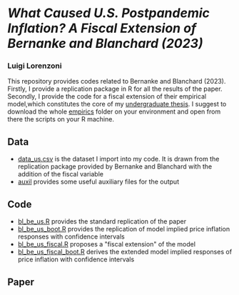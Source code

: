 # _What Caused U.S. Postpandemic Inflation? A Fiscal Extension of Bernanke and Blanchard (2023)_
### Luigi Lorenzoni
This repository provides codes related to Bernanke and Blanchard (2023). Firstly, I provide a replication package in R for all the results of the paper. Secondly, I provide the code for a fiscal extension of their empirical model,which constitutes the core of my [undergraduate thesis](https://www.dropbox.com/scl/fi/b37gdpdzzeugwhygr2tqg/tesi_lorenzoni_def.pdf?rlkey=h1hlmgj1177jjxcz2m4cpgpr6&st=rxwyc3uq&dl=0). I suggest to download the whole [empirics](empirics) folder on your environment and open from there the scripts on your R machine. 

## Data
* [data_us.csv](empirics/data/data_us.csv) is the dataset I import into my code. It is drawn from the replication package provided by Bernanke and Blanchard with the addition of the fiscal variable
* [auxil](empirics/auxil) provides some useful auxiliary files for the output

## Code
* [bl_be_us.R](empirics/code/bl_be_us.R) provides the standard replication of the paper
* [bl_be_us_boot.R](empirics/code/bl_be_us_boot.R) provides the replication of model implied price inflation responses with confidence intervals
* [bl_be_us_fiscal.R](empirics/code/bl_be_us_fiscal.R) proposes a "fiscal extension" of the model
* [bl_be_us_fiscal_boot.R](empirics/code/bl_be_us_fiscal_boot.R) derives the extended model implied responses of price inflation with confidence intervals

## Paper

